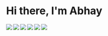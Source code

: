 # Hi there, I'm Abhay

<!--
**AbhayNepal/AbhayNepal** is a ✨ _special_ ✨ repository because its `README.md` (this file) appears on your GitHub profile.

Here are some ideas to get you started:

- 🔭 I’m currently working on ...
- 🌱 I’m currently learning ...
- 👯 I’m looking to collaborate on ...
- 🤔 I’m looking for help with ...
- 💬 Ask me about ...
- 📫 How to reach me: ...
- 😄 Pronouns: ...
- ⚡ Fun fact: ...
-->
<img align = 'left' src ='https://github-readme-stats.vercel.app/api?username=abhaynepal&show_icons=true&theme=radical' />
<img align = 'left' src= 'https://github-readme-stats.vercel.app/api/top-langs/?username=abhaynepal&layout=compact' />

<img align = 'left' src= 'https://img.shields.io/badge/c%23-%23239120.svg?style=for-the-badge&logo=c-sharp&logoColor=white' />
<img align = 'left' src= 'https://img.shields.io/badge/java-%23ED8B00.svg?style=for-the-badge&logo=openjdk&logoColor=white' />
<img align = 'left' src= 'https://img.shields.io/badge/python-3670A0?style=for-the-badge&logo=python&logoColor=ffdd54' />
<img align = 'left' src= 'https://img.shields.io/badge/javascript-%23323330.svg?style=for-the-badge&logo=javascript&logoColor=%23F7DF1E' />
